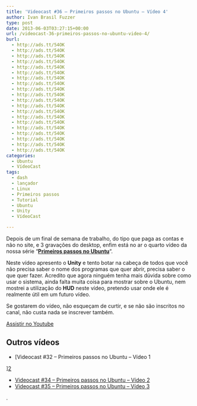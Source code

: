 ```yaml
---
title: 'Videocast #36 – Primeiros passos no Ubuntu – Vídeo 4'
author: Ivan Brasil Fuzzer
type: post
date: 2013-06-03T03:27:15+00:00
url: /videocast-36-primeiros-passos-no-ubuntu-video-4/
burl:
  - http://ads.tt/54OK
  - http://ads.tt/54OK
  - http://ads.tt/54OK
  - http://ads.tt/54OK
  - http://ads.tt/54OK
  - http://ads.tt/54OK
  - http://ads.tt/54OK
  - http://ads.tt/54OK
  - http://ads.tt/54OK
  - http://ads.tt/54OK
  - http://ads.tt/54OK
  - http://ads.tt/54OK
  - http://ads.tt/54OK
  - http://ads.tt/54OK
  - http://ads.tt/54OK
  - http://ads.tt/54OK
  - http://ads.tt/54OK
  - http://ads.tt/54OK
  - http://ads.tt/54OK
  - http://ads.tt/54OK
categories:
  - Ubuntu
  - VídeoCast
tags:
  - dash
  - lançador
  - Linux
  - Primeiros passos
  - Tutorial
  - Ubuntu
  - Unity
  - VídeoCast

---
```

Depois de um final de semana de trabalho, do tipo que paga as contas e não no site, e 3 gravações do desktop, enfim está no ar o quarto vídeo da nossa série &#8220;[**Primeiros passos no Ubuntu**][1]&#8220;.

Neste vídeo apresento o **Unity** e tento botar na cabeça de todos que você não precisa saber o nome dos programas que quer abrir, precisa saber o que quer fazer. Acredito que agora ninguém tenha mais dúvida sobre como usar o sistema, ainda falta muita coisa para mostrar sobre o Ubuntu, nem mostrei a utilização do **HUD** neste vídeo, pretendo usar onde ele é realmente útil em um futuro vídeo.

Se gostarem do vídeo, não esqueçam de curtir, e se não são inscritos no canal, não custa nada se inscrever também.

<div class="video">
</div>

<p class="button">
  <a href="http://www.youtube.com/embed/d5nTougJivU" target="_blank" rel="nofollow">Assistir no Youtube</a>
</p>

## Outros vídeos

  * [Videocast #32 – Primeiros passos no Ubuntu &#8211; Vídeo 1
  
][2] 
  * [Videocast #34 – Primeiros passos no Ubuntu – Vídeo 2][3]
  * [Videocast #35 &#8211; Primeiros passos no Ubuntu &#8211; Vídeo 3][4]

.

 [1]: http://www.ubuntero.com.br/tag/primeiros-passos/ "Série: Primeiros passos no Ubuntu"
 [2]: http://www.ubuntero.com.br/2013/04/videocast-32-primeiros-passos-no-ubuntu/ "Videocast #32 – Primeiros passos no Ubuntu - Vídeo 1"
 [3]: http://www.ubuntero.com.br/2013/05/videocast-34-primeiros-passos-no-ubuntu-2/ "Videocast #34 – Primeiros passos no Ubuntu – Vídeo 2"
 [4]: http://www.ubuntero.com.br/2013/05/videocast-34-primeiros-passos-no-ubuntu-3/ "Videocast #35 - Primeiros passos no Ubuntu - Vídeo 3"